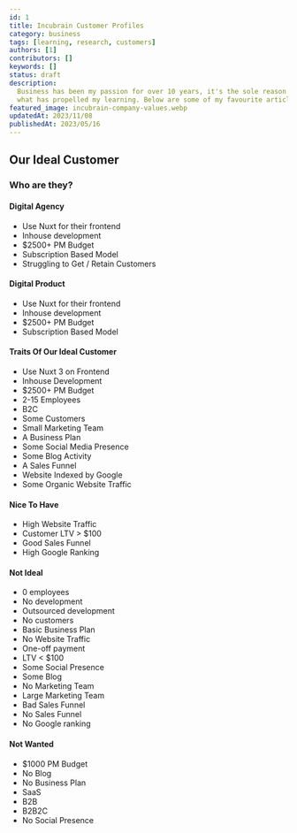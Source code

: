 ```yaml
---
id: 1
title: Incubrain Customer Profiles
category: business
tags: [learning, research, customers]
authors: [1]
contributors: []
keywords: []
status: draft
description:
  Business has been my passion for over 10 years, it's the sole reason I got into development and
  what has propelled my learning. Below are some of my favourite articles I've read over the years.
featured_image: incubrain-company-values.webp
updatedAt: 2023/11/08
publishedAt: 2023/05/16
---
```


## Our Ideal Customer

### Who are they?

#### Digital Agency

- Use Nuxt for their frontend
- Inhouse development
- $2500+ PM Budget
- Subscription Based Model
- Struggling to Get / Retain Customers

#### Digital Product

- Use Nuxt for their frontend
- Inhouse development
- $2500+ PM Budget
- Subscription Based Model

#### Traits Of Our Ideal Customer

- Use Nuxt 3 on Frontend
- Inhouse Development
- $2500+ PM Budget
- 2-15 Employees
- B2C
- Some Customers
- Small Marketing Team
- A Business Plan
- Some Social Media Presence
- Some Blog Activity
- A Sales Funnel
- Website Indexed by Google
- Some Organic Website Traffic

#### Nice To Have

- High Website Traffic
- Customer LTV > $100
- Good Sales Funnel
- High Google Ranking

#### Not Ideal

- 0 employees
- No development
- Outsourced development
- No customers
- Basic Business Plan
- No Website Traffic
- One-off payment
- LTV < $100
- Some Social Presence
- Some Blog
- No Marketing Team
- Large Marketing Team
- Bad Sales Funnel
- No Sales Funnel
- No Google ranking

#### Not Wanted

- $1000 PM Budget
- No Blog
- No Business Plan
- SaaS
- B2B
- B2B2C
- No Social Presence

